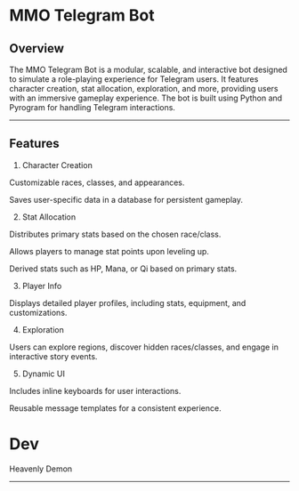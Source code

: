 # MMO Telegram Bot

## Overview

The MMO Telegram Bot is a modular, scalable, and interactive bot designed to simulate a role-playing experience for Telegram users. It features character creation, stat allocation, exploration, and more, providing users with an immersive gameplay experience. The bot is built using Python and Pyrogram for handling Telegram interactions.


---

## Features

1. Character Creation

Customizable races, classes, and appearances.

Saves user-specific data in a database for persistent gameplay.


2. Stat Allocation

Distributes primary stats based on the chosen race/class.

Allows players to manage stat points upon leveling up.

Derived stats such as HP, Mana, or Qi based on primary stats.


3. Player Info

Displays detailed player profiles, including stats, equipment, and customizations.


4. Exploration

Users can explore regions, discover hidden races/classes, and engage in interactive story events.


5. Dynamic UI

Includes inline keyboards for user interactions.

Reusable message templates for a consistent experience.

# Dev
Heavenly Demon

---
